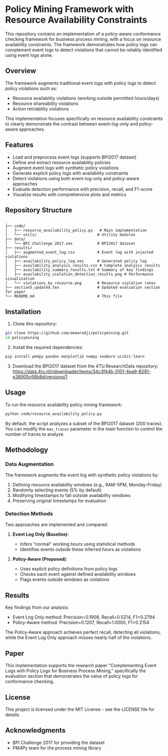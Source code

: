 # Policy Mining Framework with Resource Availability Constraints

This repository contains an implementation of a policy-aware conformance checking framework for business process mining, with a focus on resource availability constraints. The framework demonstrates how policy logs can complement event logs to detect violations that cannot be reliably identified using event logs alone.

## Overview

The framework augments traditional event logs with policy logs to detect policy violations such as:
- Resource availability violations (working outside permitted hours/days)
- Resource shareability violations
- Action retriability violations

This implementation focuses specifically on resource availability constraints to clearly demonstrate the contrast between event-log-only and policy-aware approaches.

## Features

- Load and preprocess event logs (supports BPI2017 dataset)
- Define and extract resource availability policies
- Augment event logs with synthetic policy violations
- Generate explicit policy logs with availability constraints
- Detect violations using both event-log-only and policy-aware approaches
- Evaluate detection performance with precision, recall, and F1-score
- Visualize results with comprehensive plots and metrics

## Repository Structure

```
.
├── code/
│   ├── resource_availability_policy.py   # Main implementation
│   └── utils/                           # Utility modules
├── data/
│   └── BPI Challenge 2017.xes           # BPI2017 dataset
├── results/
│   ├── augmented_event_log.csv          # Event log with injected violations
│   ├── availability_policy_log.xes      # Generated policy log
│   ├── availability_analysis_results.csv # Complete analysis results
│   ├── availability_summary_results.txt # Summary of key findings
│   ├── availability_violation_detection_results.png # Performance visualization
│   └── violations_by_resource.png       # Resource violation rates
├── section5_updated.tex                 # Updated evaluation section for paper
└── README.md                            # This file
```

## Installation

1. Clone this repository:
```bash
git clone https://github.com/amaaradji/policymining.git
cd policymining
```

2. Install the required dependencies:
```bash
pip install pm4py pandas matplotlib numpy seaborn scikit-learn
```

3. Download the BPI2017 dataset from the 4TU.ResearchData repository:
   https://data.4tu.nl/ndownloader/items/34c3f44b-3101-4ea9-8281-e38905c68b8d/versions/1

## Usage

To run the resource availability policy mining framework:

```bash
python code/resource_availability_policy.py
```

By default, the script analyzes a subset of the BPI2017 dataset (200 traces). You can modify the `max_traces` parameter in the main function to control the number of traces to analyze.

## Methodology

### Data Augmentation

The framework augments the event log with synthetic policy violations by:
1. Defining resource availability windows (e.g., 9AM-5PM, Monday-Friday)
2. Randomly selecting events (5% by default)
3. Modifying timestamps to fall outside availability windows
4. Preserving original timestamps for evaluation

### Detection Methods

Two approaches are implemented and compared:

1. **Event Log Only (Baseline)**:
   - Infers "normal" working hours using statistical methods
   - Identifies events outside these inferred hours as violations

2. **Policy-Aware (Proposed)**:
   - Uses explicit policy definitions from policy logs
   - Checks each event against defined availability windows
   - Flags events outside windows as violations

## Results

Key findings from our analysis:

- Event Log Only method: Precision=0.1908, Recall=0.5214, F1=0.2794
- Policy-Aware method: Precision=0.1207, Recall=1.0000, F1=0.2154

The Policy-Aware approach achieves perfect recall, detecting all violations, while the Event Log Only approach misses nearly half of the violations.

## Paper

This implementation supports the research paper "Complementing Event Logs with Policy Logs for Business Process Mining," specifically the evaluation section that demonstrates the value of policy logs for conformance checking.

## License

This project is licensed under the MIT License - see the LICENSE file for details.

## Acknowledgments

- BPI Challenge 2017 for providing the dataset
- PM4Py team for the process mining library
